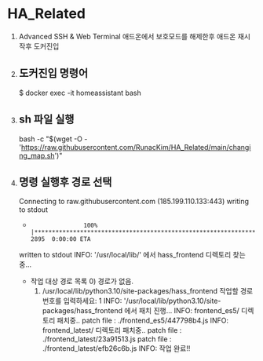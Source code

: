 # HA_Related

1. Advanced SSH & Web Terminal 애드온에서 보호모드를 해제한후 애드온 재시작후 도커진입

2. ## 도커진입 명령어
   $ docker exec -it homeassistant bash

3. ## sh 파일 실행 
   bash -c "$(wget -O - 'https://raw.githubusercontent.com/RunacKim/HA_Related/main/changing_map.sh')"

4. ## 명령 실행후 경로 선택   
   Connecting to raw.githubusercontent.com (185.199.110.133:443)
   writing to stdout
   -                    100% |***********************************************************************************************************************************************************************************************|  2895  0:00:00 ETA
   written to stdout 
   INFO: '/usr/local/lib/' 에서 hass_frontend 디렉토리 찾는중...
   * 작업 대상 경로 목록
       0) 경로가 없음.
       1) /usr/local/lib/python3.10/site-packages/hass_frontend
   작업할 경로 번호를 입력하세요: 1
   INFO: '/usr/local/lib/python3.10/site-packages/hass_frontend 에서 패치 진행...
   INFO: frontend_es5/ 디렉토리 패치중..
     patch file : ./frontend_es5/447798b4.js
   INFO: frontend_latest/ 디렉토리 패치중..
     patch file : ./frontend_latest/23a91513.js
     patch file : ./frontend_latest/efb26c6b.js
   INFO: 작업 완료!!
